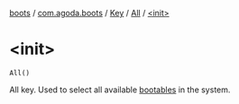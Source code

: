 [boots](../../../index.md) / [com.agoda.boots](../../index.md) / [Key](../index.md) / [All](index.md) / [&lt;init&gt;](./-init-.md)

# &lt;init&gt;

`All()`

All key. Used to select all available [bootables](../../-bootable/index.md) in the system.


